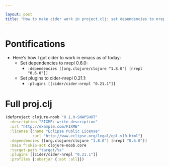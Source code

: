 ```yaml
---

layout: post
title: "How to make cider work in project.clj: set dependencies to nrepl 0.6.0 and plugins for cider-nrepl to 0.21.1 "
---
```


# Pontifications

* Here's how I got cider to work in emacs as of today:
  * Set dependencies to nrepl 0.6.0:
    *  `:dependencies [[org.clojure/clojure "1.8.0"] [nrepl "0.6.0"]]`
  * Set plugins to cider-nrepl 0.21.1:
    *  `:plugins [[cider/cider-nrepl "0.21.1"]]`

# Full proj.clj

```clojure
(defproject clojure-noob "0.1.0-SNAPSHOT"
  :description "FIXME: write description"
  :url "http://example.com/FIXME"
  :license {:name "Eclipse Public License"
            :url "http://www.eclipse.org/legal/epl-v10.html"}
  :dependencies [[org.clojure/clojure "1.8.0"] [nrepl "0.6.0"]]
  :main ^:skip-aot clojure-noob.core
  :target-path "target/%s"
  :plugins [[cider/cider-nrepl "0.21.1"]]
  :profiles {:uberjar {:aot :all}})
```

